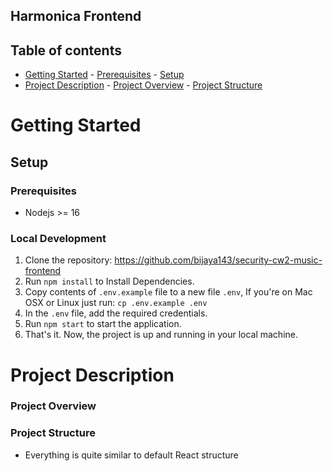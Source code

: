 ## Harmonica Frontend

## Table of contents

- [Getting Started](#getting-started) - [Prerequisites](#Prerequisites) - [Setup](#Setup)
- [Project Description](#project-description) - [Project Overview](#project-overview) - [Project Structure](#project-structure)

# Getting Started

## Setup

### Prerequisites

- Nodejs >= 16

### Local Development

1. Clone the repository: https://github.com/bijaya143/security-cw2-music-frontend
2. Run `npm install` to Install Dependencies.
3. Copy contents of `.env.example` file to a new file `.env`, If you're on Mac OSX or Linux just run: `cp .env.example .env`
4. In the `.env` file, add the required credentials.
5. Run `npm start` to start the application.
6. That's it. Now, the project is up and running in your local machine.

# Project Description

### Project Overview

### Project Structure

- Everything is quite similar to default React structure
